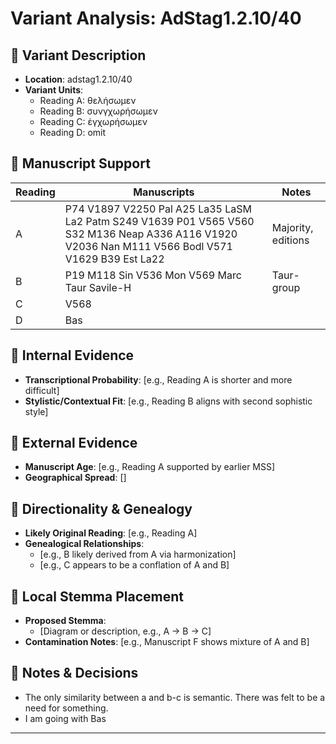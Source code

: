 # Variant Analysis: AdStag1.2.10/40

## 📌 Variant Description
- **Location**: adstag1.2.10/40
- **Variant Units**: 
  - Reading A: θελήσωμεν
  - Reading B: συνγχωρήσωμεν
  - Reading C: ἐγχωρήσωμεν
  - Reading D: omit

## 🧬 Manuscript Support
| Reading | Manuscripts | Notes |
|--------|-------------|-------|
| A      | P74 V1897 V2250 Pal A25 La35 LaSM La2 Patm S249 V1639 P01 V565 V560 S32 M136 Neap A336 A116 V1920 V2036 Nan M111 V566 Bodl V571 V1629 B39 Est La22 | Majority, editions |
| B      | P19 M118 Sin V536 Mon V569 Marc Taur Savile-H    | Taur-group |
| C      |  V568    |  |
| D      |  Bas               |  |

## 🧠 Internal Evidence
- **Transcriptional Probability**: [e.g., Reading A is shorter and more difficult]
- **Stylistic/Contextual Fit**: [e.g., Reading B aligns with second sophistic style]

## 🧭 External Evidence
- **Manuscript Age**: [e.g., Reading A supported by earlier MSS]
- **Geographical Spread**: []

## 🔄 Directionality & Genealogy
- **Likely Original Reading**: [e.g., Reading A]
- **Genealogical Relationships**:
  - [e.g., B likely derived from A via harmonization]
  - [e.g., C appears to be a conflation of A and B]

## 🌿 Local Stemma Placement
- **Proposed Stemma**:
  - [Diagram or description, e.g., A → B → C]
- **Contamination Notes**: [e.g., Manuscript F shows mixture of A and B]

## 📝 Notes & Decisions
- The only similarity between a and b-c is semantic. There was felt to be a need for something.
- I am going with Bas

---